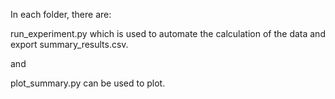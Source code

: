 In each folder, there are:

run_experiment.py
which is used to automate the calculation of the data and export summary_results.csv.

and 

plot_summary.py can be used to plot.